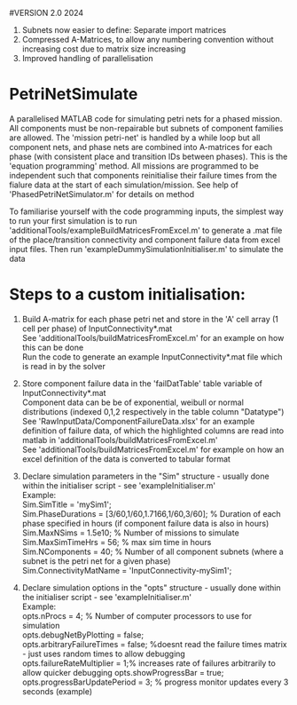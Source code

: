 #VERSION 2.0 2024
1) Subnets now easier to define: Separate import matrices
2) Compressed A-Matrices, to allow any numbering convention without increasing cost due to matrix size increasing
3) Improved handling of parallelisation

# PetriNetSimulate
A parallelised MATLAB code for simulating petri nets for a phased mission. All components must be non-repairable but subnets of component families are allowed.
The 'mission petri-net' is handled by a while loop but all component nets, and phase nets are combined into A-matrices for each phase (with consistent place and transition IDs between phases). This is the 'equation programming' method.
All missions are programmed to be independent such that components reinitialise their failure times from the fialure data at the start of each simulation/mission.
See help of 'PhasedPetriNetSimulator.m' for details on method

To familiarise yourself with the code programming inputs, the simplest way to run your first simulation is to run 'additionalTools/exampleBuildMatricesFromExcel.m' to generate a .mat file of the place/transition connectivity and component failure data from excel input files. Then run 'exampleDummySimulationInitialiser.m' to simulate the data

# Steps to a custom initialisation:

1) Build A-matrix for each phase petri net and store in the 'A' cell array (1 cell per phase) of InputConnectivity*.mat
    <br> See 'additionalTools/buildMatricesFromExcel.m' for an example on how this can be done
    <br> Run the code to generate an example InputConnectivity*.mat file which is read in by the solver

2) Store component failure data in the 'failDatTable' table variable of InputConnectivity*.mat
    <br> Component data can be be of exponential, weibull or normal distributions (indexed 0,1,2 respectively in the table column "Datatype")
    <br> See 'RawInputData/ComponentFailureData.xlsx' for an example definition of failure data, of which the highlighted columns are read into matlab in 'additionalTools/buildMatricesFromExcel.m'
    <br> See 'additionalTools/buildMatricesFromExcel.m' for example on how an excel definition of the data is converted to tabular format

3) Declare simulation parameters in the "Sim" structure - usually done within the initialiser script - see 'exampleInitialiser.m'
    <br> Example: 
        <br> Sim.SimTitle = 'mySim1';
        <br> Sim.PhaseDurations = [3/60,1/60,1.7166,1/60,3/60]; % Duration of each phase specified in hours (if component failure data is also in hours)
        <br> Sim.MaxNSims = 1.5e10; %  Number of missions to simulate
        <br> Sim.MaxSimTimeHrs = 56; % max sim time in hours
        <br> Sim.NComponents = 40; % Number of all component subnets (where a subnet is the petri net for a given phase)
        <br> Sim.ConnectivityMatName = 'InputConnectivity-mySim1';

4) Declare simulation options in the "opts" structure - usually done within the initialiser script - see 'exampleInitialiser.m'
    <br> Example:
        <br> opts.nProcs = 4; % Number of computer processors to use for simulation
        <br>opts.debugNetByPlotting = false;
        <br> opts.arbitraryFailureTimes = false; %doesnt read the failure times matrix - just uses random times to allow debugging
        <br> opts.failureRateMultiplier = 1;% increases rate of failures arbitrarily to allow quicker debugging
        opts.showProgressBar = true;
        opts.progressBarUpdatePeriod = 3; % progress monitor updates every 3 seconds (example)
